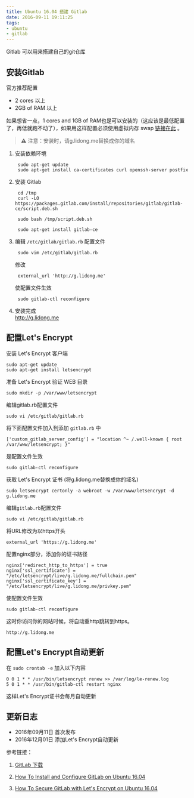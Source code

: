 ```yaml
---
title: Ubuntu 16.04 搭建 Gitlab
date: 2016-09-11 19:11:25
tags:
- ubuntu
- gitlab
---
```


Gitlab 可以用来搭建自己的git仓库
<!--more-->
## 安装Gitlab
官方推荐配置

- 2 cores 以上
- 2GB of RAM 以上

如果想省一点，1 cores and 1GB of RAM也是可以安装的（这应该是最低配置了，再低就跑不动了），如果用这样配置必须使用虚拟内存 swap [链接在此](https://lidong.me/blog/linux-enable-swap/) 。

> ⚠️ 注意：安装时，请g.lidong.me替换成你的域名

1. 安装依赖环境

        sudo apt-get update
        sudo apt-get install ca-certificates curl openssh-server postfix

2. 安装 Gitlab
   
        cd /tmp
        curl -LO https://packages.gitlab.com/install/repositories/gitlab/gitlab-ce/script.deb.sh

        sudo bash /tmp/script.deb.sh
    
        sudo apt-get install gitlab-ce
3. 编辑 `/etc/gitlab/gitlab.rb` 配置文件

        sudo vim /etc/gitlab/gitlab.rb
    
    修改
    
        external_url 'http://g.lidong.me' 
    
    使配置文件生效
    
        sudo gitlab-ctl reconfigure
4. 安装完成  
http://g.lidong.me 
    
## 配置Let's Encrypt

安装 Let's Encrypt 客户端
    
    sudo apt-get update
    sudo apt-get install letsencrypt
    
准备 Let's Encrypt 验证 WEB 目录

    sudo mkdir -p /var/www/letsencrypt
   
编辑gitlab.rb配置文件

    sudo vi /etc/gitlab/gitlab.rb
   
将下面配置文件加入到添加 `gitlab.rb` 中

    ['custom_gitlab_server_config'] = "location ^~ /.well-known { root /var/www/letsencrypt; }"

            
是配置文件生效

    sudo gitlab-ctl reconfigure

获取 Let's Encrypt 证书
(将g.lidong.me替换成你的域名)

    sudo letsencrypt certonly -a webroot -w /var/www/letsencrypt -d g.lidong.me
    
编辑`gitlab.rb`配置文件

    sudo vi /etc/gitlab/gitlab.rb
将URL修改为以https开头
    
    external_url 'https://g.lidong.me'

配置nginx部分，添加你的证书路径

    nginx['redirect_http_to_https'] = true
    nginx['ssl_certificate'] = "/etc/letsencrypt/live/g.lidong.me/fullchain.pem"
    nginx['ssl_certificate_key'] = "/etc/letsencrypt/live/g.lidong.me/privkey.pem"

使配置文件生效

    sudo gitlab-ctl reconfigure
    
这时你访问你的网站时候，将自动重http跳转到https。

    http://g.lidong.me
    
## 配置Let's Encrypt自动更新

在 `sudo crontab -e` 加入以下内容

    0 0 1 * * /usr/bin/letsencrypt renew >> /var/log/le-renew.log
    5 0 1 * * /usr/bin/gitlab-ctl restart nginx

这样Let's Encrypt证书会每月自动更新

## 更新日志

- 2016年09月11日 首次发布
- 2016年12月01日 添加Let's Encrypt自动更新

参考链接：
  
1. [GitLab 下载](https://about.gitlab.com/downloads/)  

2. [How To Install and Configure GitLab on Ubuntu 16.04](https://www.digitalocean.com/community/tutorials/how-to-install-and-configure-gitlab-on-ubuntu-16-04)
    
3. [How To Secure GitLab with Let's Encrypt on Ubuntu 16.04](https://www.digitalocean.com/community/tutorials/how-to-secure-gitlab-with-let-s-encrypt-on-ubuntu-16-04)


